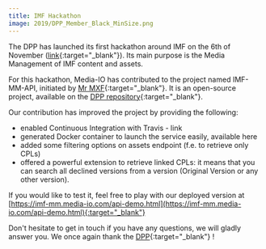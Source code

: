 ```yaml
---
title: IMF Hackathon
image: 2019/DPP_Member_Black_MinSize.png
---
```


The DPP has launched its first hackathon around IMF on the 6th of November ([link](https://www.thedpp.com/tech/versioning/imf-mm-api/hackathon/){:target="_blank"}).
Its main purpose is the Media Management of IMF content and assets.
  
For this hackathon, Media-IO has contributed to the project named IMF-MM-API, initiated by [Mr MXF](https://mrmxf.com/){:target="_blank"}. It is an open-source project, available on the [DPP repository](https://github.com/thedpp/imf-mm-api){:target="_blank"}.
  
Our contribution has improved the project by providing the following:
- enabled Continuous Integration with Travis - link
- generated Docker container to launch the service easily, available here
- added some filtering options on assets endpoint (f.e. to retrieve only CPLs)
- offered a powerful extension to retrieve linked CPLs: it means that you can search all declined versions from a version (Original Version or any other version).
  
If you would like to test it, feel free to play with our deployed version at [https://imf-mm.media-io.com/api-demo.html](https://imf-mm.media-io.com/api-demo.html){:target="_blank"}
  
Don't hesitate to get in touch if you have any questions, we will gladly answer you.
We once again thank the [DPP](http://thedpp.com){:target="_blank"} !
